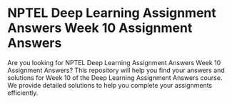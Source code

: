 # NPTEL Deep Learning Assignment Answers Week 10 Assignment Answers

Are you looking for NPTEL Deep Learning Assignment Answers Week 10 Assignment Answers? This repository will help you find your answers and solutions for Week 10 of the Deep Learning Assignment Answers course. We provide detailed solutions to help you complete your assignments efficiently.